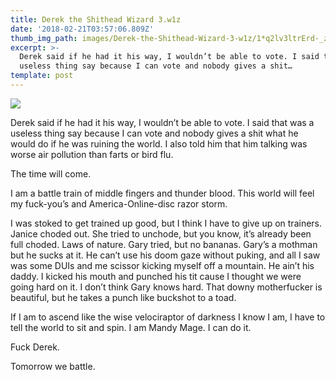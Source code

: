 ```yaml
---
title: Derek the Shithead Wizard 3.w1z
date: '2018-02-21T03:57:06.809Z'
thumb_img_path: images/Derek-the-Shithead-Wizard-3-w1z/1*q2lv3ltrErd-_zYxO0hDrg.gif
excerpt: >-
  Derek said if he had it his way, I wouldn’t be able to vote. I said that was a
  useless thing say because I can vote and nobody gives a shit…
template: post
---
```

![](/images/Derek-the-Shithead-Wizard-3-w1z/1*q2lv3ltrErd-_zYxO0hDrg.gif)

Derek said if he had it his way, I wouldn’t be able to vote. I said that was a useless thing say because I can vote and nobody gives a shit what he would do if he was ruining the world. I also told him that him talking was worse air pollution than farts or bird flu.

The time will come.

I am a battle train of middle fingers and thunder blood. This world will feel my fuck-you’s and America-Online-disc razor storm.

I was stoked to get trained up good, but I think I have to give up on trainers. Janice choded out. She tried to unchode, but you know, it’s already been full choded. Laws of nature. Gary tried, but no bananas. Gary’s a mothman but he sucks at it. He can’t use his doom gaze without puking, and all I saw was some DUIs and me scissor kicking myself off a mountain. He ain’t his daddy. I kicked his mouth and punched his tit cause I thought we were going hard on it. I don’t think Gary knows hard. That downy motherfucker is beautiful, but he takes a punch like buckshot to a toad.

If I am to ascend like the wise velociraptor of darkness I know I am, I have to tell the world to sit and spin. I am Mandy Mage. I can do it.

Fuck Derek.

Tomorrow we battle.
